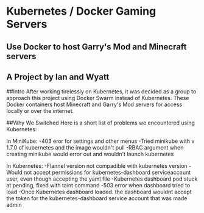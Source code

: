 # Kubernetes / Docker Gaming Servers
## Use Docker to host Garry's Mod and Minecraft servers
## A Project by Ian and Wyatt

##Intro
After working tirelessly on Kubernetes, it was decided as a group to approach this project using Docker Swarm instead of Kubernetes. These Docker containers host Minecraft and Garry's Mod servers for access locally or over the internet.

##Why We Switched
Here is a short list of problems we encountered using Kubernetes:

In MiniKube:
-403 eror for settings and other menus
-Tried minikube with v 1.7.0 of kubernetes and the image wouldn't pull
-RBAC argument when creating minikube would error out and wouldn't launch kubernetes

In Kubernetes:
-Flannel version not compadible with kubernetes version
-Would not accept permissions for kubernetes-dashboard serviceaccount user, even though accepting the yaml file
-Kubernetes dashboard pod stuck at pending, fixed with taint command
-503 error when dashboard tried to load
-Once Kubernetes dashboard loaded. the dashboard wouldnt accept the token for the kubernetes-dashboard service account that was made admin
